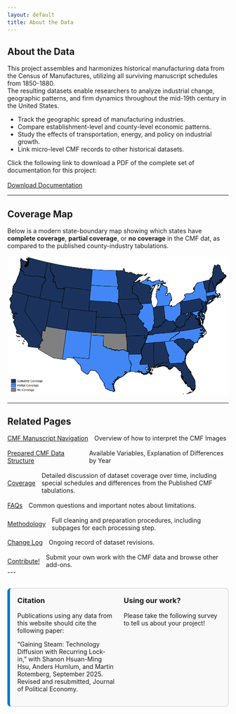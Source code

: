 ```yaml
---
layout: default
title: About the Data
---
```


## About the Data

This project assembles and harmonizes historical manufacturing data from the Census of Manufactures, utilizing all surviving manuscript schedules from 1850-1880.  
The resulting datasets enable researchers to analyze industrial change, geographic patterns, and firm dynamics throughout the mid-19th century in the United States.

- Track the geographic spread of manufacturing industries.
- Compare establishment-level and county-level economic patterns.
- Study the effects of transportation, energy, and policy on industrial growth.
- Link micro-level CMF records to other historical datasets.

Click the following link to download a PDF of the complete set of documentation for this project:
<br><br>
<a class="button" href="master_documentation.pdf" download>Download Documentation</a>

---

## Coverage Map

Below is a modern state-boundary map showing which states have **complete coverage**, **partial coverage**, or **no coverage** in the CMF dat, as compared to the published county-industry tabulations.

![Coverage Map](/assets/images/simple_coverage_map.png)

---

## Related Pages

<div style="display: flex; flex-direction: column; gap: 1.2em;">

  <div style="display: flex; align-items: center; gap: 1em;">
    <a href="navigation" class="button">CMF Manuscript Navigation</a>
    <span>Overview of how to interpret the CMF Images</span>
  </div>

  <div style="display: flex; align-items: center; gap: 1em;">
    <a href="data-structure" class="button">Prepared CMF Data Structure</a>
    <span>Available Variables, Explanation of Differences by Year</span>
  </div>

  <div style="display: flex; align-items: center; gap: 1em;">
    <a href="coverage" class="button">Coverage</a>
    <span>Detailed discussion of dataset coverage over time, including special schedules and differences from the Published CMF tabulations.</span>
  </div>

  <div style="display: flex; align-items: center; gap: 1em;">
    <a href="faqs" class="button">FAQs</a>
    <span>Common questions and important notes about limitations.</span>
  </div>

  <div style="display: flex; align-items: center; gap: 1em;">
    <a href="methodology" class="button">Methodology</a>
    <span>Full cleaning and preparation procedures, including subpages for each processing step.</span>
  </div>

  <div style="display: flex; align-items: center; gap: 1em;">
    <a href="change-log" class="button">Change Log</a>
    <span>Ongoing record of dataset revisions.</span>
  </div>
  
  <div style="display: flex; align-items: center; gap: 1em;">
    <a href="add-on" class="button">Contribute!</a>
    <span>Submit your own work with the CMF data and browse other add-ons.</span>
  </div>
</div>
---

<div style="display: grid; grid-template-columns: 1fr 1fr; gap: 1.5em; border: 1px solid #ccc; border-left: 6px solid #007acc; padding: 1.2em; margin-top: 2em; background-color: #f9f9f9; border-radius: 8px;">

  <div>
    <h3 style="margin-top: 0;">Citation</h3>
    <p>
      Publications using any data from this website should cite the following paper:
      
“Gaining Steam: Technology Diffusion with Recurring Lock-in,” with Shanon Hsuan-Ming Hsu, Anders Humlum, and Martin Rotemberg, September 2025. Revised and resubmitted, Journal of Political Economy.
    </p>
  </div>

  <div>
    <h3 style="margin-top: 0;">Using our work?</h3>
    <p>
      Please take the following survey to tell us about your project!
    </p>
  </div>

</div>
